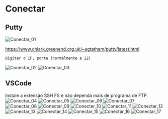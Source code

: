 # Conectar
## Putty

![Conectar_01](img/Conectar/Conectar_01.png)

https://www.chiark.greenend.org.uk/~sgtatham/putty/latest.html<br>

```
Digitar o IP, porta (normalmente a 22)
```

![Conectar_02](img/Conectar/Conectar_02.png)
![Conectar_03](img/Conectar/Conectar_03.jpg)

## VSCode
Instale a extensão SSH FS e não dependa mais de programa de FTP.
![Conectar_04](img/Conectar/Conectar_04.png)
![Conectar_05](img/Conectar/Conectar_05.jpg)
![Conectar_06](img/Conectar/Conectar_06.jpg)
![Conectar_07](img/Conectar/Conectar_07.jpg)
![Conectar_08](img/Conectar/Conectar_08.jpg)
![Conectar_09](img/Conectar/Conectar_09.jpg)
![Conectar_10](img/Conectar/Conectar_10.jpg)
![Conectar_11](img/Conectar/Conectar_11.jpg)
![Conectar_12](img/Conectar/Conectar_12.jpg)
![Conectar_13](img/Conectar/Conectar_13.jpg)
![Conectar_14](img/Conectar/Conectar_14.jpg)
![Conectar_15](img/Conectar/Conectar_15.jpg)
![Conectar_16](img/Conectar/Conectar_16.jpg)
![Conectar_17](img/Conectar/Conectar_17.jpg)

